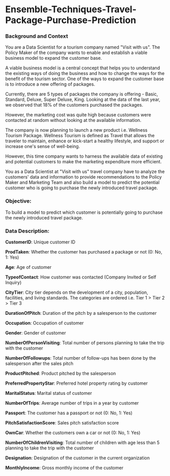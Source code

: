 # Ensemble-Techniques-Travel-Package-Purchase-Prediction

### Background and Context

You are a Data Scientist for a tourism company named "Visit with us". The Policy Maker of the company wants to enable and establish a viable business model to expand the customer base.

A viable business model is a central concept that helps you to understand the existing ways of doing the business and how to change the ways for the benefit of the tourism sector. One of the ways to expand the customer base is to introduce a new offering of packages.

Currently, there are 5 types of packages the company is offering - Basic, Standard, Deluxe, Super Deluxe, King. Looking at the data of the last year, we observed that 18% of the customers purchased the packages.

However, the marketing cost was quite high because customers were contacted at random without looking at the available information.

The company is now planning to launch a new product i.e. Wellness Tourism Package. Wellness Tourism is defined as Travel that allows the traveler to maintain, enhance or kick-start a healthy lifestyle, and support or increase one's sense of well-being.

However, this time company wants to harness the available data of existing and potential customers to make the marketing expenditure more efficient.

You as a Data Scientist at "Visit with us" travel company have to analyze the customers' data and information to provide recommendations to the Policy Maker and Marketing Team and also build a model to predict the potential customer who is going to purchase the newly introduced travel package.

### Objective:
To build a model to predict which customer is potentially going to purchase the newly introduced travel package.

### Data Description:

**CustomerID**: Unique customer ID

**ProdTaken**: Whether the customer has purchased a package or not (0: No, 1: Yes)

**Age**: Age of customer

**TypeofContact**: How customer was contacted (Company Invited or Self Inquiry)

**CityTier**: City tier depends on the development of a city, population, facilities, and living standards. The categories are ordered i.e. Tier 1 > Tier 2 > Tier 3

**DurationOfPitch**: Duration of the pitch by a salesperson to the customer

**Occupation**: Occupation of customer

**Gender**: Gender of customer

**NumberOfPersonVisiting**: Total number of persons planning to take the trip with the customer

**NumberOfFollowups**: Total number of follow-ups has been done by the salesperson after the sales pitch

**ProductPitched**: Product pitched by the salesperson

**PreferredPropertyStar**: Preferred hotel property rating by customer

**MaritalStatus**: Marital status of customer

**NumberOfTrips**: Average number of trips in a year by customer

**Passport**: The customer has a passport or not (0: No, 1: Yes)

**PitchSatisfactionScore**: Sales pitch satisfaction score

**OwnCar**: Whether the customers own a car or not (0: No, 1: Yes)

**NumberOfChildrenVisiting**: Total number of children with age less than 5 planning to take the trip with the customer

**Designation**: Designation of the customer in the current organization

**MonthlyIncome**: Gross monthly income of the customer
